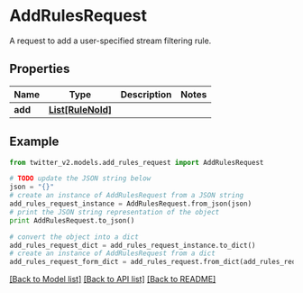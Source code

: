 # AddRulesRequest

A request to add a user-specified stream filtering rule.

## Properties
Name | Type | Description | Notes
------------ | ------------- | ------------- | -------------
**add** | [**List[RuleNoId]**](RuleNoId.md) |  | 

## Example

```python
from twitter_v2.models.add_rules_request import AddRulesRequest

# TODO update the JSON string below
json = "{}"
# create an instance of AddRulesRequest from a JSON string
add_rules_request_instance = AddRulesRequest.from_json(json)
# print the JSON string representation of the object
print AddRulesRequest.to_json()

# convert the object into a dict
add_rules_request_dict = add_rules_request_instance.to_dict()
# create an instance of AddRulesRequest from a dict
add_rules_request_form_dict = add_rules_request.from_dict(add_rules_request_dict)
```
[[Back to Model list]](../README.md#documentation-for-models) [[Back to API list]](../README.md#documentation-for-api-endpoints) [[Back to README]](../README.md)


